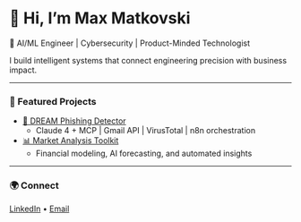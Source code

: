 # 👋 Hi, I’m Max Matkovski

🚀 AI/ML Engineer | Cybersecurity | Product-Minded Technologist  

I build intelligent systems that connect engineering precision with business impact.

---

### 🧠 Featured Projects
- [🚨 DREAM Phishing Detector](https://github.com/maxmatkovski/AI-Phishing-Detector)
  - Claude 4 + MCP | Gmail API | VirusTotal | n8n orchestration
- [📊 Market Analysis Toolkit](#)
  - Financial modeling, AI forecasting, and automated insights

---

### 🌍 Connect
[LinkedIn](https://linkedin.com/in/maxmatkovski) • [Email](mailto:maxmatkovski@gatech.edu)
